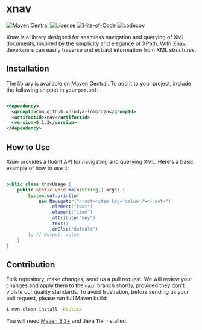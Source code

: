 # xnav

[![Maven Central](https://maven-badges.herokuapp.com/maven-central/com.github.volodya-lombrozo/xnav/badge.svg)](https://maven-badges.herokuapp.com/maven-central/com.github.volodya-lombrozo/xnav)
[![License](https://img.shields.io/badge/license-MIT-green.svg)](https://github.com/volodya-lombrozo/xnav/blob/main/LICENSE.txt)
[![Hits-of-Code](https://hitsofcode.com/github/volodya-lombrozo/xnav?branch=main&label=Hits-of-Code)](https://hitsofcode.com/github/volodya-lombrozo/xnav/view?branch=main&label=Hits-of-Code)
[![codecov](https://codecov.io/gh/volodya-lombrozo/xnav/branch/main/graph/badge.svg)](https://codecov.io/gh/volodya-lombrozo/xnav)

Xnav is a library designed for seamless navigation and querying of XML
documents, inspired by the simplicity and elegance of XPath. With Xnav,
developers can easily traverse and extract information from XML structures.

## Installation

The library is available on Maven Central. To add it to your project, include
the following snippet in your `pom.xml`:

```xml

<dependency>
  <groupId>com.github.volodya-lombrozo</groupId>
  <artifactId>xnav</artifactId>
  <version>0.1.3</version>
</dependency>
```

## How to Use

Xnav provides a fluent API for navigating and querying XML. Here's a basic
example of how to use it:

```java

public class XnavUsage {
    public static void main(String[] args) {
        System.out.println(
            new Navigator("<root><item key='value'/></root>")
                .element("root")
                .element("item")
                .attribute("key")
                .text()
                .orElse("default")
        ); // Output: value
    }
}
```

## Contribution

Fork repository, make changes, send us a pull request. We will review your
changes and apply them to the `main` branch shortly, provided they don't violate
our quality standards. To avoid frustration,
before sending us your pull request, please run full Maven build:

```bash
$ mvn clean install -Pqulice
```

You will need [Maven 3.3+](https://maven.apache.org) and Java 11+ installed.